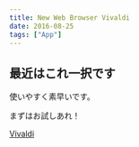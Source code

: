 ```yaml
---
title: New Web Browser Vivaldi
date: 2016-08-25
tags: ["App"]
---
```


## 最近はこれ一択です
使いやすく素早いです。
<!--more-->
まずはお試しあれ！

[Vivaldi](https://vivaldi.com?lang=ja_JP)
